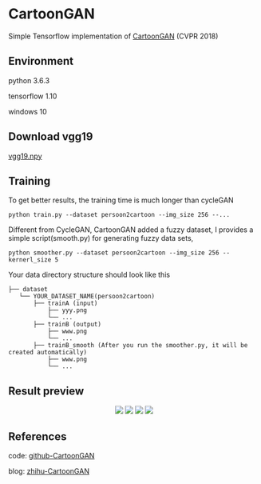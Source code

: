 # CartoonGAN
Simple Tensorflow implementation of [CartoonGAN](http://openaccess.thecvf.com/content_cvpr_2018/html/Chen_CartoonGAN_Generative_Adversarial_CVPR_2018_paper.html) (CVPR 2018)

## Environment
python 3.6.3

tensorflow 1.10

windows 10

## Download vgg19
[vgg19.npy](https://mega.nz/#!xZ8glS6J!MAnE91ND_WyfZ_8mvkuSa2YcA7q-1ehfSm-Q1fxOvvs)

## Training
To get better results, the training time is much longer than cycleGAN

```
python train.py --dataset persoon2cartoon --img_size 256 --...
```

Different from CycleGAN, CartoonGAN added a fuzzy dataset, I provides a simple script(smooth.py) for generating fuzzy data sets, 

```
python smoother.py --dataset persoon2cartoon --img_size 256 --kernerl_size 5
```

Your data directory structure should look like this

```
├── dataset
   └── YOUR_DATASET_NAME(persoon2cartoon)
       ├── trainA (input)
           ├── yyy.png
           └── ...
       ├── trainB (output)
           ├── www.png
           └── ...
       ├── trainB_smooth (After you run the smoother.py, it will be created automatically)
           ├── www.png
           └── ...
```

## Result preview

<p align="center">
  <img src="/Related images/step-17100.png">
  <img src="/Related images/step-17200.png">
  <img src="/Related images/step-17300.png">
  <img src="/Related images/step-17400.png">
</p>

## References

code: [github-CartoonGAN](https://github.com/taki0112/CartoonGAN-Tensorflow)

blog: [zhihu-CartoonGAN](https://zhuanlan.zhihu.com/p/40725950)
